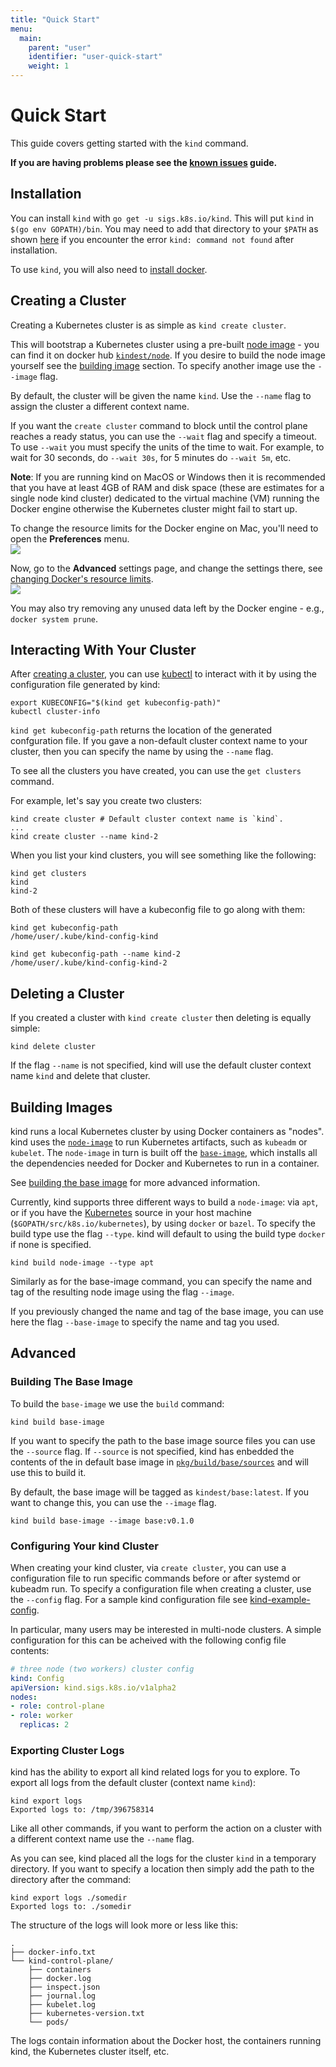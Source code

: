```yaml
---
title: "Quick Start"
menu:
  main:
    parent: "user"
    identifier: "user-quick-start"
    weight: 1
---
```

# Quick Start

This guide covers getting started with the `kind` command.

**If you are having problems please see the [known issues] guide.**

## Installation

You can install `kind` with `go get -u sigs.k8s.io/kind`. This will put `kind` in
`$(go env GOPATH)/bin`. You may need to add that directory to your `$PATH` as
shown [here](https://golang.org/doc/code.html#GOPATH) if you encounter the error
`kind: command not found` after installation.

To use `kind`, you will also need to [install docker].  

## Creating a Cluster

Creating a Kubernetes cluster is as simple as `kind create cluster`.

This will bootstrap a Kubernetes cluster using a pre-built 
[node image][node image] - you can find it on docker hub
[`kindest/node`][kindest/node]. 
If you desire to build the node image yourself see the 
[building image](#building-images) section.
To specify another image use the `--image` flag.

By default, the cluster will be given the name `kind`.
Use the `--name` flag to assign the cluster a different context name.

If you want the `create cluster` command to block until the control plane
reaches a ready status, you can use the `--wait` flag and specify a timeout.
To use `--wait` you must specify the units of the time to wait. For example, to
wait for 30 seconds, do `--wait 30s`, for 5 minutes do `--wait 5m`, etc.

**Note**: If you are running kind on MacOS or Windows then it is recommended
that you have at least 4GB of RAM and disk space (these are estimates for a
single node kind cluster) dedicated to the virtual machine (VM) running the
Docker engine otherwise the Kubernetes cluster might fail to start up.

To change the resource limits for the Docker engine on Mac, you'll need to open the
**Preferences** menu.  
<img src="/docs/user/images/docker-pref-1.png"/>

Now, go to the **Advanced** settings page, and change the
settings there, see [changing Docker's resource limits][Docker resource lims].  
<img src="/docs/user/images/docker-pref-2.png"/>

You may also try removing any unused data left by the Docker engine - e.g.,
`docker system prune`.


## Interacting With Your Cluster
After [creating a cluster](#creating-a-cluster), you can use [kubectl][kubectl]
to interact with it by using the configuration file generated by kind:
```
export KUBECONFIG="$(kind get kubeconfig-path)"
kubectl cluster-info
```

`kind get kubeconfig-path` returns the location of the generated confguration
file.
If you gave a non-default cluster context name to your cluster, then you can
specify the name by using the `--name` flag.

To see all the clusters you have created, you can use the `get clusters`
command.

For example, let's say you create two clusters:
```
kind create cluster # Default cluster context name is `kind`.
...
kind create cluster --name kind-2
```

When you list your kind clusters, you will see something like the following:
```
kind get clusters
kind
kind-2
```

Both of these clusters will have a kubeconfig file to go along with them:
```
kind get kubeconfig-path
/home/user/.kube/kind-config-kind

kind get kubeconfig-path --name kind-2
/home/user/.kube/kind-config-kind-2
```

## Deleting a Cluster

If you created a cluster with `kind create cluster` then deleting is equally
simple:
```
kind delete cluster
```

If the flag `--name` is not specified, kind will use the default cluster
context name `kind` and delete that cluster.

## Building Images

kind runs a local Kubernetes cluster by using Docker containers as "nodes".
kind uses the [`node-image`][node image] to run Kubernetes artifacts, such
as `kubeadm` or `kubelet`.
The `node-image` in turn is built off the [`base-image`][base image], which
installs all the dependencies needed for Docker and Kubernetes to run in a
container.

See [building the base image](#building-the-base-image) for more advanced information.

Currently, kind supports three different ways to build a `node-image`: via
`apt`, or if you have the [Kubernetes][kubernetes] source in your host machine
(`$GOPATH/src/k8s.io/kubernetes`), by using `docker` or `bazel`.
To specify the build type use the flag `--type`.
kind will default to using the build type `docker` if none is specified.

```
kind build node-image --type apt
```

Similarly as for the base-image command, you can specify the name and tag of
the resulting node image using the flag `--image`.

If you previously changed the name and tag of the base image, you can use here
the flag `--base-image` to specify the name and tag you used.


## Advanced

### Building The Base Image
To build the `base-image` we use the `build` command:
```
kind build base-image
```

If you want to specify the path to the base image source files you can use the
`--source` flag.
If `--source` is not specified, kind has enbedded the contents of the in
default base image in [`pkg/build/base/sources`][pkg/build/base/sources] and
will use this to build it.

By default, the base image will be tagged as `kindest/base:latest`.
If you want to change this, you can use the `--image` flag.

```
kind build base-image --image base:v0.1.0
```


### Configuring Your kind Cluster
When creating your kind cluster, via `create cluster`, you can use a
configuration file to run specific commands before or after systemd or kubeadm
run.
To specify a configuration file when creating a cluster, use the `--config`
flag.
For a sample kind configuration file see [kind-example-config][kind-example-config].

In particular, many users may be interested in multi-node clusters. A simple
configuration for this can be acheived with the following config file contents:
```yaml
# three node (two workers) cluster config
kind: Config
apiVersion: kind.sigs.k8s.io/v1alpha2
nodes:
- role: control-plane
- role: worker
  replicas: 2
```

### Exporting Cluster Logs
kind has the ability to export all kind related logs for you to explore.
To export all logs from the default cluster (context name `kind`):
```
kind export logs
Exported logs to: /tmp/396758314
```

Like all other commands, if you want to perform the action on a cluster with a
different context name use the `--name` flag.

As you can see, kind placed all the logs for the cluster `kind` in a
temporary directory. If you want to specify a location then simply add the path
to the directory after the command:
```
kind export logs ./somedir  
Exported logs to: ./somedir
```

The structure of the logs will look more or less like this:
```
.
├── docker-info.txt
└── kind-control-plane/
    ├── containers
    ├── docker.log
    ├── inspect.json
    ├── journal.log
    ├── kubelet.log
    ├── kubernetes-version.txt
    └── pods/
```
The logs contain information about the Docker host, the containers running 
kind, the Kubernetes cluster itself, etc.

[known issues]: /docs/user/known-issues
[node image]: /docs/design/node-image
[base image]: /docs/design/base-image
[kind-example-config]: ./kind-example-config.yaml
[pkg/build/base/sources]: https://github.com/kubernetes-sigs/kind/tree/master/pkg/build/base/sources
[kubernetes]: https://github.com/kubernetes/kubernetes
[kindest/node]: https://hub.docker.com/r/kindest/node/
[kubectl]: https://kubernetes.io/docs/reference/kubectl/overview/
[Docker resource lims]: https://docs.docker.com/docker-for-mac/#advanced
[install docker]: https://docs.docker.com/install/
